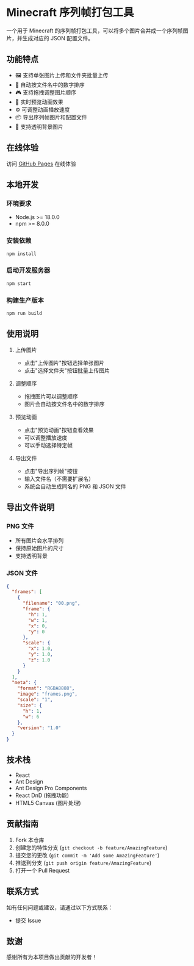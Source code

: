 # Minecraft 序列帧打包工具

一个用于 Minecraft 的序列帧打包工具，可以将多个图片合并成一个序列帧图片，并生成对应的 JSON 配置文件。

## 功能特点

- 🖼️ 支持单张图片上传和文件夹批量上传
- 🔄 自动按文件名中的数字排序
- 🎮 支持拖拽调整图片顺序
- 👀 实时预览动画效果
- ⚙️ 可调整动画播放速度
- 📦 导出序列帧图片和配置文件
- 🎨 支持透明背景图片

## 在线体验

访问 [GitHub Pages](https://pixel-offensive.github.io/FrameSfxPacker/) 在线体验

## 本地开发

### 环境要求

- Node.js >= 18.0.0
- npm >= 8.0.0

### 安装依赖

```bash
npm install
```

### 启动开发服务器

```bash
npm start
```

### 构建生产版本

```bash
npm run build
```

## 使用说明

1. 上传图片
   - 点击"上传图片"按钮选择单张图片
   - 点击"选择文件夹"按钮批量上传图片

2. 调整顺序
   - 拖拽图片可以调整顺序
   - 图片会自动按文件名中的数字排序

3. 预览动画
   - 点击"预览动画"按钮查看效果
   - 可以调整播放速度
   - 可以手动选择特定帧

4. 导出文件
   - 点击"导出序列帧"按钮
   - 输入文件名（不需要扩展名）
   - 系统会自动生成同名的 PNG 和 JSON 文件

## 导出文件说明

### PNG 文件
- 所有图片会水平排列
- 保持原始图片的尺寸
- 支持透明背景

### JSON 文件
```json
{
  "frames": [
    {
      "filename": "00.png",
      "frame": {
        "h": 1,
        "w": 1,
        "x": 0,
        "y": 0
      },
      "scale": {
        "x": 1.0,
        "y": 1.0,
        "z": 1.0
      }
    }
  ],
  "meta": {
    "format": "RGBA8888",
    "image": "frames.png",
    "scale": "1",
    "size": {
      "h": 1,
      "w": 6
    },
    "version": "1.0"
  }
}
```

## 技术栈

- React
- Ant Design
- Ant Design Pro Components
- React DnD (拖拽功能)
- HTML5 Canvas (图片处理)

## 贡献指南

1. Fork 本仓库
2. 创建您的特性分支 (`git checkout -b feature/AmazingFeature`)
3. 提交您的更改 (`git commit -m 'Add some AmazingFeature'`)
4. 推送到分支 (`git push origin feature/AmazingFeature`)
5. 打开一个 Pull Request

## 联系方式

如有任何问题或建议，请通过以下方式联系：

- 提交 Issue

## 致谢

感谢所有为本项目做出贡献的开发者！
